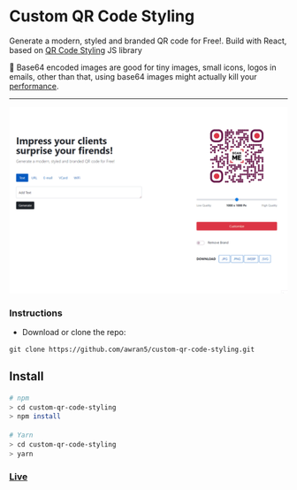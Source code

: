 # Custom QR Code Styling

Generate a modern, styled and branded QR code for Free!. Build with React, based on [QR Code Styling](https://github.com/kozakdenys/qr-code-styling) JS library

🤔 Base64 encoded images are good for tiny images, small icons, logos in emails, other than that, using base64 images might actually kill your [performance](https://bunny.net/blog/why-optimizing-your-images-with-base64-is-almost-always-a-bad-idea/).

<hr />

<p align="center">
  <img src="./screenshot.gif" alt="screenshot" />
</p>

### Instructions

- Download or clone the repo:

```
git clone https://github.com/awran5/custom-qr-code-styling.git
```

## Install

```bash
# npm
> cd custom-qr-code-styling
> npm install

# Yarn
> cd custom-qr-code-styling
> yarn
```

### [Live](https://customqr.vercel.app/)
